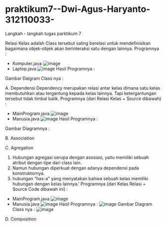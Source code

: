 # praktikum7--Dwi-Agus-Haryanto-312110033-

Langkah - langkah tugas parktikum 7

Relasi Kelas
adalah Class tersebut saling berelasi untuk mendefinisikan
bagaimana objek-objek akan berinteraksi satu dengan
lainnya.
Programnya :
- Komputer.java
![image](https://user-images.githubusercontent.com/31887335/206940342-0d33c315-8a0d-4bca-91a8-813d15cccbfe.png)
- Laptop.java
![image](https://user-images.githubusercontent.com/31887335/206940390-bac16e32-d6fc-4000-aca7-b15a58701e00.png)
Hasil Programnya :

Gambar Daigram Class nya :



A. Dependensi
Dependency merupakan relasi antar kelas dimana satu kelas membutuhkan atau tergantung kepada kelas lainnya. Tapi ketergantungan tersebut tidak timbal balik.
Programnya (dari Relasi Kelas + Source dibawah) :
- MainProgram.java
![image](https://user-images.githubusercontent.com/31887335/206940627-9a6fb27e-251b-4e18-8d06-ca5618e68314.png)
- Manusia.java
![image](https://user-images.githubusercontent.com/31887335/206940655-daaa44fe-6fae-4cbc-8aaf-42bab681d63c.png)
Hasil Programnya :

Gambar Diagramnya :

B. Association

C. Agregation
1. Hubungan agregasi serupa dengan asosiasi, yaitu memiliki sebuah atribut dengan tipe dari class lain.
2. Namun hubungan diperkuat dengan adanya dependensi pada konstruktornya.
3. hubungan “has-a” yang menyatakan bahwa sebuah kelas memiliki hubungan dengan kelas lainnya.'
Programnya (dari Kelas Relasi + Source Code dibawah ini) :
- MainProgram.java
![image](https://user-images.githubusercontent.com/31887335/207021626-95374d6f-76ee-4a8a-92a7-e175195fdf5a.png)
- Manusia.java
![image](https://user-images.githubusercontent.com/31887335/207021767-1011fc37-7c26-4cf6-8788-2a6821a72193.png)
Hasil Programnya :
![image](https://user-images.githubusercontent.com/31887335/207021962-0fbbacd6-8e0a-4a23-8e54-4f990adeabd0.png)
Gambar Diagram Class nya :
![image](https://user-images.githubusercontent.com/31887335/207020741-0a06c9dc-5af0-40f8-9ac3-432d3a774d4d.png)

D. Composition



















